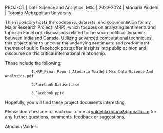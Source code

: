 PROJECT | Data Science and Analytics, MSc | 2023-2024 | Atodaria Vaidehi | Toronto Metropolitan University 

This repository hosts the codebase, datasets, and documentation for my Major Research Project (MRP), 
which focuses on analyzing sentiments and topics in Facebook discussions related to the socio-political dynamics between India and Canada. 
Utilizing advanced computational techniques, this project aims to uncover the underlying sentiments and predominant themes of public 
Facebook posts offer insights into public opinion and discourse on this critical international relationship.

These include the following:
                
                1.MRP_Final Report_Atodaria Vaidehi_Msc Data Science And Analytics.pdf
                
                2.Facebook Dataset.csv
                
                3.Facebook.pptx

Hopefully, you will find these project documents interesting.

Please don't hesitate to reach out to me at vaidehiatodaria8@gmail.com for any further questions, comments, feedback or suggestions.

Atodaria Vaidehi

